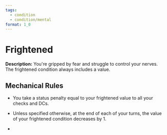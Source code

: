 ```yaml
---
tags:
  - condition
  - condition/mental
format: 1_0
---
```

# Frightened

**Description:**  You're gripped by fear and struggle to control your nerves. The frightened condition always includes a value.

## Mechanical Rules

- You take a status penalty equal to your frightened value to all your checks and DCs.
- Unless specified otherwise, at the end of each of your turns, the value of your frightened condition decreases by 1.

- 
